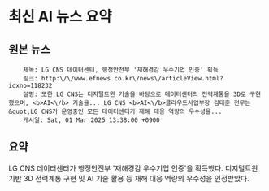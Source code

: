 # 최신 AI 뉴스 요약

## 원본 뉴스
		제목: LG CNS 데이터센터, 행정안전부 '재해경감 우수기업 인증' 획득
		링크: http:\/\/www.efnews.co.kr\/news\/articleView.html?idxno=118232
		설명: 또한 LG CNS는 디지털트윈 기술을 바탕으로 데이터센터의 전력계통을 3D로 구현했으며, <b>AI<\/b> 기술을... LG CNS <b>AI<\/b>클라우드사업부장 김태훈 전무는 &quot;LG CNS가 운영중인 모든 데이터센터가 재해 대응 역량의 우수성을... 
		게시일: Sat, 01 Mar 2025 13:38:00 +0900


## 요약
LG CNS 데이터센터가 행정안전부 '재해경감 우수기업 인증'을 획득했다. 디지털트윈 기반 3D 전력계통 구현 및 AI 기술 활용 등 재해 대응 역량의 우수성을 인정받았다.
